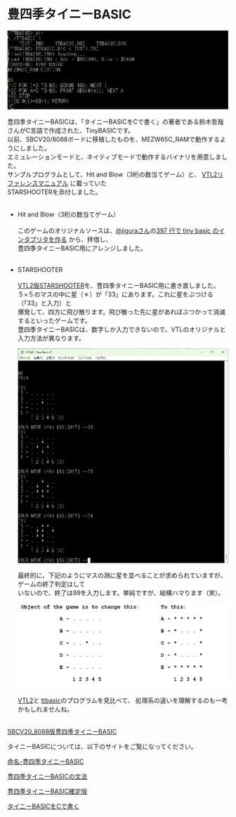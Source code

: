 # 豊四季タイニーBASIC

![photo 1](../photo/ttbasic_op.png)

豊四季タイニーBASICは、「タイニーBASICをCで書く」の著者である鈴木哲哉さんがC言語で作成された、TinyBASICです。<br>
以前、SBCV20/8088ボードに移植したものを、MEZW65C_RAMで動作するようにしました。<br>
エミュレーションモードと、ネイティブモードで動作するバイナリを用意しました。<br>
サンプルプログラムとして、Hit and Blow（3桁の数当てゲーム）と、
[VTL2リファレンスマニュアル](https://github.com/akih-san/MEZW65C_RAM-Rev2.0/blob/main/vtl2/Altair_680-VTL-2%20Manual-05-Beta_1-Searchable.pdf)
に載っていた<br>
STARSHOOTERを添付しました。<br><br>
- Hit and Blow（3桁の数当てゲーム）<br><br>
  このゲームのオリジナルソースは、[@iiguraさん](https://qiita.com/iigura)の[397 行で tiny basic のインタプリタを作る](https://qiita.com/iigura/items/3cad19fd38def582c342)
  から、拝借し、<br>豊四季タイニーBASIC用にアレンジしました。<br><Br>

- STARSHOOTER<br><br>
  [VTL2版STARSHOOTER](https://github.com/akih-san/MEZW65C_RAM-Rev2.0/blob/main/vtl2/STAR_SHT.VTL)を、豊四季タイニーBASIC用に書き直しました。<br>
  ５×５のマスの中に星（＊）が「33」にあります。これに星をぶつける（「33」と入力）と<br>
  爆発して、四方に飛び散ります。飛び散った先に星があればぶつかって消滅するといったゲームです。<br>
  豊四季タイニーBASICは、数字しか入力できないので、VTLのオリジナルと入力方法が異なります。<br>

  ![](../photo/tt_star.png)
  
  最終的に、下記のようにマスの淵に星を並べることが求められていますが、ゲームの終了判定はして<br>
  いないので、終了は99を入力します。単純ですが、結構ハマります（笑）。<br>
  
    ![](../photo/starshot.png)
    
  [VTL2](https://github.com/akih-san/MEZW65C_RAM-Rev2.0/blob/main/vtl2/STAR_SHT.VTL)と
  [ttbasic](https://github.com/akih-san/MEZW65C_RAM-Rev2.0/blob/main/ttbasic/STR_SHTR.TBC)のプログラムを見比べて、
  処理系の違いを理解するのも一考かもしれませんね。<br><br>


[SBCV20_8088版豊四季タイニーBASIC](https://github.com/akih-san/SBCV20_8088)

タイニーBASICについては、以下のサイトをご覧になってください。

[命名-豊四季タイニーBASIC](https://vintagechips.wordpress.com/2012/06/10/%e5%91%bd%e5%90%8d-%e8%b1%8a%e5%9b%9b%e5%ad%a3%e3%82%bf%e3%82%a4%e3%83%8b%e3%83%bcbasic/)

[豊四季タイニーBASICの文法](https://vintagechips.wordpress.com/2015/12/08/%E8%B1%8A%E5%9B%9B%E5%AD%A3%E3%82%BF%E3%82%A4%E3%83%8B%E3%83%BCbasic%E3%81%AE%E6%96%87%E6%B3%95/)

[豊四季タイニーBASIC確定版](https://vintagechips.wordpress.com/2015/12/06/%e8%b1%8a%e5%9b%9b%e5%ad%a3%e3%82%bf%e3%82%a4%e3%83%8b%e3%83%bcbasic%e7%a2%ba%e5%ae%9a%e7%89%88/)

[タイニーBASICをCで書く](https://www.amazon.co.jp/%E3%82%BF%E3%82%A4%E3%83%8B%E3%83%BCBASIC%E3%82%92C%E3%81%A7%E6%9B%B8%E3%81%8F-%E9%88%B4%E6%9C%A8-%E5%93%B2%E5%93%89/dp/4802610203)
